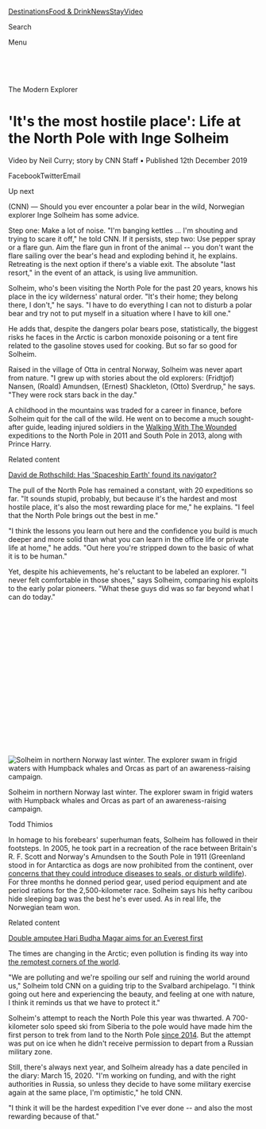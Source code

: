 <div id="mount">

<div class="Chrome__component">

<span style="font-size:0"></span>

<div>

<div class="StickyTop__ad" style="transition:max-height 0.6s cubic-bezier(0.23, 1, 0.32, 1);max-height:none">

<div class="Ad__component">

<div id="ad_bnr_atf_01" class="Ad__tag">

</div>

</div>

</div>

<span style="font-size:0"></span>

<div class="Header__container Header__isShown">

<div class="Header__component header" style="transition:transform 0.6s cubic-bezier(0.23, 1, 0.32, 1);transform:translateY(0)">

<div class="Header__wrapper">

<div class="Header__logo">

[](/)[](/travel)

</div>

<div class="Header__navigation">

[Destinations](/travel/destinations)[Food &
Drink](/travel/food-and-drink)[News](/travel/news)[Stay](/travel/stay)[Video](/travel/videos)

<div class="Header__search">

<span class="Header__hidden">Search</span>

</div>

<div class="Header__burger">

<div class="Header__burgerIcon">

<span class="Header__hidden">Menu</span>

</div>

</div>

</div>

</div>

</div>

</div>

</div>

<div style="transition:padding-top 0.6s cubic-bezier(0.23, 1, 0.32, 1);padding-top:50px">

</div>

<div class="Chrome__content">

<div>

</div>

<div>

</div>

<div class="sc-fhYwyz fmNZgG">

<div class="Article__component Article__hasEntitlement">

<div class="Zone__component Article__zone">

<div class="Article__pageTop Article__pageTopVideo">

<div class="Article__wrapper Article__topWrapper">

<div class="Article__pageHead Article__pad">

[](/specials/world/the-modern-explorers)

<div class="Article__branding">

The Modern Explorer

</div>

# 'It's the most hostile place': Life at the North Pole with Inge Solheim

<div class="Article__subtitle">

Video by Neil Curry; story by CNN Staff • Published 12th December 2019

</div>

</div>

<div class="Article__head Article__pad">

<div class="SocialBar__component SocialBar__horizontal Article__socialBar">

<span class="SocialBar__icon SocialBar__facebook">Facebook</span><span class="SocialBar__icon SocialBar__twitter">Twitter</span><span class="SocialBar__icon SocialBar__email">Email</span>

</div>

<div class="Article__entitlement">

<div id="ad_mod_85a882a72" data-ad-branding="the_modern_explorer">

</div>

</div>

</div>

</div>

<div class="Hero__component">

<div class="Hero__videoWrapper">

<div class="VideoPlaylist__component dark">

<div class="VideoPlaylist__wrapper">

<div class="VideoPlaylist__player">

<div class="VideoPlayer__wrapper">

</div>

</div>

<div class="VideoPlaylist__playlist">

<div class="VideoPlaylist__title">

Up next

</div>

<div class="VideoPlaylist__listWrapper">

<div class="VideoPlaylist__list">

</div>

</div>

</div>

</div>

</div>

</div>

</div>

</div>

<div class="Article__wrapper">

<div class="Article__primary">

<div>

<div class="Article__content">

<div class="Article__pad">

<div class="Article__body Article__hasReadMore" style="max-height:">

<div class="Paragraph__component">

(CNN) — <span>Should you ever encounter a polar bear in the wild,
Norwegian explorer Inge Solheim has some advice.</span>

</div>

<div class="Paragraph__component">

<span>Step one: Make a lot of noise. "I'm banging kettles ... I'm
shouting and trying to scare it off," he told CNN. If it persists, step
two: Use pepper spray or a flare gun. Aim the flare gun in front of the
animal -- you don't want the flare sailing over the bear's head and
exploding behind it, he explains. Retreating is the next option if
there's a viable exit. The absolute "last resort," in the event of an
attack, is using live ammunition.</span>

</div>

<div>

<div class="Ad__component">

<div id="ad_rect_atf_02" class="Ad__tag Article__adBody Ad__hasLabel">

</div>

</div>

</div>

<div class="Paragraph__component">

<span>Solheim, who's been visiting the North Pole for the past 20 years,
knows his place in the icy wilderness' natural order. "It's their home;
they belong there, I don't," he says. "I have to do everything I can not
to disturb a polar bear and try not to put myself in a situation where I
have to kill one."</span>

</div>

<div class="Paragraph__component">

<span>He adds that, despite the dangers polar bears pose, statistically,
the biggest risks he faces in the Arctic is carbon monoxide poisoning or
a tent fire related to the gasoline stoves used for cooking. But so far
so good for Solheim.</span>

</div>

<div class="Paragraph__component">

<span>Raised in the village of Otta in central Norway, Solheim was never
apart from nature. "I grew up with stories about the old explorers:
(Fridtjof) Nansen, (Roald) Amundsen, (Ernest) Shackleton, (Otto)
Sverdrup," he says. "They were rock stars back in the day."</span>

</div>

<div class="Paragraph__component">

<span>A childhood in the mountains was traded for a career in finance,
before Solheim quit for the call of the wild. He went on to become a
much sought-after guide, leading injured soldiers in the [Walking With
The Wounded](https://walkingwiththewounded.org.uk/Home/About/63)
expeditions to the North Pole in 2011 and South Pole in 2013, along with
Prince Harry. </span>

</div>

<div class="RelatedArticle__component">

<div class="RelatedArticle__label">

Related content

</div>

[David de Rothschild: Has 'Spaceship Earth' found its
navigator?](/2019/10/08/world/david-de-rothschild-modern-explorers/index.html)

</div>

<div class="Paragraph__component">

<span>The pull of the North Pole has remained a constant, with 20
expeditions so far. "It sounds stupid, probably, but because it's the
hardest and most hostile place, it's also the most rewarding place for
me," he explains. "I feel that the North Pole brings out the best in
me."</span>

</div>

<div class="Paragraph__component">

<span>"I think the lessons you learn out here and the confidence you
build is much deeper and more solid than what you can learn in the
office life or private life at home," he adds. "Out here you're stripped
down to the basic of what it is to be human."</span>

</div>

<div class="Paragraph__component">

<span>Yet, despite his achievements, he's reluctant to be labeled an
explorer. "I never felt comfortable in those shoes," says Solheim,
comparing his exploits to the early polar pioneers. "What these guys did
was so far beyond what I can do today."</span>

</div>

<div class="CaptionedImage__component">

<div class="Image__component CaptionedImage__image Image__hasAspectRatio" style="padding-top:56.25%">

![Solheim in northern Norway last winter. The explorer swam in frigid
waters with Humpback whales and Orcas as part of an awareness-raising
campaign.](https://dynaimage.cdn.cnn.com/cnn/e_blur:500,q_auto:low,w_50,c_fill,g_auto,h_28,ar_16:9/http%3A%2F%2Fcdn.cnn.com%2Fcnnnext%2Fdam%2Fassets%2F191212115936-inge-solheim-2.jpg)

</div>

<div class="CaptionedImage__caption">

Solheim in northern Norway last winter. The explorer swam in frigid
waters with Humpback whales and Orcas as part of an awareness-raising
campaign.

</div>

<div class="CaptionedImage__credit">

Todd Thimios

</div>

</div>

<div class="Paragraph__component">

<span>In homage to his forebears' superhuman feats, Solheim has followed
in their footsteps. In 2005, he took part in a recreation of the race
between Britain's R. F. Scott and Norway's Amundsen to the South Pole in
1911 (Greenland stood in for Antarctica as dogs are now prohibited from
the continent, over [concerns that they could introduce diseases to
seals, or disturb
wildlife](https://www.bas.ac.uk/about/antarctica/environmental-protection/wildlife-and-plants-2/removal-of-the-sledge-dogs/)).
For three months he donned period gear, used period equipment and ate
period rations for the 2,500-kilometer race. Solheim says his hefty
caribou hide sleeping bag was the best he's ever used. As in real life,
the Norwegian team won.</span>

</div>

<div class="RelatedArticle__component">

<div class="RelatedArticle__label">

Related content

</div>

[Double amputee Hari Budha Magar aims for an Everest
first](/travel/article/hari-budha-magar-double-amputee-everest/index.html)

</div>

<div class="Paragraph__component">

<span>The times are changing in the Arctic; even pollution is finding
its way into [the remotest corners of the
world](https://edition.cnn.com/2019/08/15/world/microplastics-arctic-snow-alps-study-scr-trnd/index.html).</span>

</div>

<div class="Paragraph__component">

<span>"We are polluting and we're spoiling our self and ruining the
world around us," Solheim told CNN on a guiding trip to the Svalbard
archipelago. "I think going out here and experiencing the beauty, and
feeling at one with nature, I think it reminds us that we have to
protect it." </span>

</div>

<div class="Paragraph__component">

<span>Solheim's attempt to reach the North Pole this year was thwarted.
A 700-kilometer solo speed ski from Siberia to the pole would have made
him the first person to trek from land to the North Pole
[since 2014](https://docs.google.com/spreadsheets/d/1AxP_1zx2JJWlcrEOZyAcAq0ohWHr_4Lg2uMpVD6DeWw/edit#gid=0).
But the attempt was put on ice when he didn't receive permission to
depart from a Russian military zone. </span>

</div>

<div class="Ad__component">

<div id="ad_rect_btf_01" class="Ad__tag Article__adBody Ad__hasLabel">

</div>

</div>

<div class="Paragraph__component">

<span>Still, there's always next year, and Solheim already has a date
penciled in the diary: March 15, 2020. "I'm working on funding, and with
the right authorities in Russia, so unless they decide to have some
military exercise again at the same place, I'm optimistic," he told
CNN.</span>

</div>

<div class="Paragraph__component">

<span>"I think it will be the hardest expedition I've ever done -- and
also the most rewarding because of that."</span>

</div>

</div>

</div>

<div class="Article__contentTail">

<div class="Zone__component Article__zone Article__contentTailZone">

<div class="lazyload-placeholder" style="height:100%">

</div>

</div>

<div class="Zone__component Article__zone Article__promo">

<div class="PromoBestBeaches__component">

[](//www.cnn.com/interactive/travel/best-beaches)

<div class="PromoBestBeaches__content">

<span class="PromoBestBeaches__titleTop">A year of the
world's</span><span class="PromoBestBeaches__beaches">Best
Beaches</span><span class="PromoBestBeaches__titleBottom">There's a
perfect beach for every week of the year. Join us on a 12-month journey
to see them all</span>

<div class="Button__component Button__light Button__WHITE PromoBestBeaches__button">

<span class="Button__ctaText">Go to the best beaches</span>

</div>

</div>

<div class="PromoBestBeaches__wrapper">

<div class="Image__component PromoBestBeaches__heroImage Image__hasAspectRatio" style="padding-top:56.25%">

![](https://dynaimage.cdn.cnn.com/cnn/e_blur:500,q_auto:low,w_50,c_fill,g_auto,h_28,ar_16:9/http%3A%2F%2Fcdn.cnn.com%2Fcnnnext%2Fdam%2Fassets%2F171220172042-best-beaches-promo.jpg)

</div>

</div>

</div>

</div>

</div>

</div>

</div>

</div>

<div class="Article__secondary">

</div>

</div>

<div class="Article__wrapper">

<div class="Article__primary">

</div>

</div>

</div>

<div class="Ad__component">

<div id="ad_nat_btf_01" class="Ad__tag">

</div>

</div>

<div class="Ad__component">

<div id="ad_oop_float_01" class="Ad__tag">

</div>

</div>

</div>

</div>

<div class="Grid-sc-1kcyc0j-0 hFujui">

<div class="Cell-i0zvfi-0 laaVcq">

<div class="Text-sc-1amvtpj-0 gYetWy">

Search

</div>

<div class="Box-sc-1fet97o-0 bQmsQJ">

</div>

<div class="Box-sc-1fet97o-0 fyifOt">

</div>

</div>

</div>

<div class="Grid-sc-1kcyc0j-0 hFujui">

<div class="Cell-i0zvfi-0 dxrNOP">

<div class="Box-sc-1fet97o-0 sc-cJSrbW dBbbZo">

  - [US](/us "visit the US section")
      - [Crime +
        Justice](/specials/us/crime-and-justice "visit the Crime + Justice section")
      - [Energy +
        Environment](/specials/us/energy-and-environment "visit the Energy + Environment section")
      - [Extreme
        Weather](/specials/us/extreme-weather "visit the Extreme Weather section")
      - [Space +
        Science](/specials/space-science "visit the Space + Science section")
  - [World](/world "visit the World section")
      - [Africa](/africa "visit the Africa section")
      - [Americas](/americas "visit the Americas section")
      - [Asia](/asia "visit the Asia section")
      - [Australia](/australia "visit the Australia section")
      - [China](/china "visit the China section")
      - [Europe](/europe "visit the Europe section")
      - [India](/india "visit the India section")
      - [Middle East](/middle-east "visit the Middle East section")
      - [United Kingdom](/uk "visit the United Kingdom section")
  - [Politics](/politics "visit the Politics section")
      - [45](/specials/politics/president-donald-trump-45 "visit the 45 section")
      - [Congress](/specials/politics/congress-capitol-hill "visit the Congress section")
      - [SCOTUS](/specials/politics/supreme-court-nine "visit the SCOTUS section")
      - [Facts
        First](/specials/politics/fact-check-politics "visit the Facts First section")
      - [2020](/specials/politics/2020-election-coverage "visit the 2020 section")
      - [Candidates](/election/2020/candidates "visit the Candidates section")
  - [Business](/business "visit the Business section")
      - [Markets](https://money.cnn.com/data/markets/ "visit the Markets section")
      - [Tech](/business/tech "visit the Tech section")
      - [Media](/business/media "visit the Media section")
      - [Success](/business/success "visit the Success section")
      - [Perspectives](/business/perspectives "visit the Perspectives section")
      - [Videos](/business/videos "visit the Videos section")
  - [Opinion](/opinions "visit the Opinion section")
      - [Political
        Op-Eds](/specials/opinion/opinion-politics "visit the Political Op-Eds section")
      - [Social
        Commentary](/specials/opinion/opinion-social-issues "visit the Social Commentary section")
  - [Health](/health "visit the Health section")
      - [Food](/specials/health/food-diet "visit the Food section")
      - [Fitness](/specials/health/fitness-excercise "visit the Fitness section")
      - [Wellness](/specials/health/wellness "visit the Wellness section")
      - [Parenting](/specials/health/parenting "visit the Parenting section")
      - [Vital
        Signs](/specials/health/vital-signs "visit the Vital Signs section")
  - [Entertainment](/entertainment "visit the Entertainment section")
      - [Stars](/entertainment/celebrities "visit the Stars section")
      - [Screen](/entertainment/movies "visit the Screen section")
      - [Binge](/entertainment/tv-shows "visit the Binge section")
      - [Culture](/entertainment/culture "visit the Culture section")
      - [Media](/business/media "visit the Media section")
  - [Tech](/business/tech "visit the Tech section")
      - [Innovate](/specials/tech/innovate "visit the Innovate section")
      - [Gadget](/specials/tech/gadget "visit the Gadget section")
      - [Mission:
        Ahead](/specials/tech/mission-ahead "visit the Mission: Ahead section")
      - [Upstarts](/specials/tech/upstarts "visit the Upstarts section")
      - [Work
        Transformed](/specials/tech/work-transformed "visit the Work Transformed section")
      - [Innovative
        Cities](/specials/tech/innovative-cities "visit the Innovative Cities section")
  - [Style](/style "visit the Style section")
      - [Arts](/style/arts "visit the Arts section")
      - [Design](/style/design "visit the Design section")
      - [Fashion](/style/fashion "visit the Fashion section")
      - [Architecture](/style/architecture "visit the Architecture section")
      - [Luxury](/style/luxury "visit the Luxury section")
      - [Beauty](/style/beauty "visit the Beauty section")
      - [Video](/style/videos "visit the Video section")
  - [Travel](/travel "visit the Travel section")
      - [Destinations](/travel/destinations "visit the Destinations section")
      - [Food &
        Drink](/travel/food-and-drink "visit the Food & Drink section")
      - [News](/travel/news "visit the News section")
      - [Stay](/travel/stay "visit the Stay section")
      - [Videos](/travel/videos "visit the Videos section")
  - [Sports](http://bleacherreport.com "visit the Sports section")
      - [Pro
        Football](http://bleacherreport.com/nfl "visit the Pro Football section")
      - [College
        Football](http://bleacherreport.com/college-football "visit the College Football section")
      - [Basketball](http://bleacherreport.com/nba "visit the Basketball section")
      - [Baseball](http://bleacherreport.com/mlb "visit the Baseball section")
      - [Soccer](http://bleacherreport.com/world-football "visit the Soccer section")
      - [Olympics](/specials/sport/winter-olympics-2018 "visit the Olympics section")
  - [Videos](/videos "visit the Videos section")
      - [Live TV](//cnn.it/go2 "visit the Live TV  section")
      - [Digital
        Studios](/specials/digital-studios "visit the Digital Studios section")
      - [CNN
        Films](/specials/videos/digital-shorts "visit the CNN Films section")
      - [HLN](/specials/videos/hln "visit the HLN section")
      - [TV Schedule](/tv/schedule/cnn "visit the TV Schedule section")
      - [TV Shows
        A-Z](/specials/tv/all-shows "visit the TV Shows A-Z section")
      - [CNNVR](/vr "visit the CNNVR section")
  - [Coupons](//coupons.cnn.com "visit the Coupons section")
      - [CNN
        Underscored](/cnn-underscored/ "visit the CNN Underscored section")
      - [Explore](/specials/cnn-underscored/explore/ "visit the Explore section")
      - [Wellness](/specials/cnn-underscored/wellness/ "visit the Wellness section")
      - [Gadgets](/specials/cnn-underscored/gadgets/ "visit the Gadgets section")
      - [Lifestyle](/specials/cnn-underscored/lifestyle/ "visit the Lifestyle section")
      - [CNN
        Store](//store.cnn.com/?utm_source=cnn.com&utm_medium=referral&utm_campaign=navbar "visit the CNN Store section")
  - [More](/more "visit the More section")
      - [Photos](/specials/photos "visit the Photos section")
      - [Longform](/specials/cnn-longform "visit the Longform section")
      - [Investigations](/specials/cnn-investigates "visit the Investigations section")
      - [CNN
        Profiles](/specials/profiles "visit the CNN Profiles section")
      - [CNN
        Leadership](/specials/more/cnn-leadership "visit the CNN Leadership section")
      - [CNN
        Newsletters](/email/subscription "visit the CNN Newsletters section")
      - [Work for
        CNN](https://www.turnerjobs.com/search-jobs?orgIds=1174&ac=19299 "visit the Work for CNN section")

</div>

</div>

</div>

<div class="Box-sc-1fet97o-0 sc-TOsTZ Qfqyl">

-----

</div>

<div class="Grid-sc-1kcyc0j-0 hFujui">

<div class="Cell-i0zvfi-0 dxrNOP">

<div class="Flex-sc-1sqrs56-0 drTWbY">

<div class="Flex-sc-1sqrs56-0 sc-kjoXOD dAqPFb">

<div class="Flex-sc-1sqrs56-0 sc-bdVaJa bemtay" size="40">

</div>

</div>

<div class="Flex-sc-1sqrs56-0 sc-gisBJw kFQkml">

<div class="Flex-sc-1sqrs56-0 sc-kGXeez iYeEWm" data-test="social-follow-bar">

<span class="Text-sc-1amvtpj-0-span jKFEoX" data-font-weight="bold" data-test="follow-text" data-font-size="12" data-letter-spacing="1.5">Follow
CNN </span>

<div class="Box-sc-1fet97o-0 sc-dxgOiQ fvkMJY" data-mode="light">

</div>

  - 
  - 
  - 

</div>

</div>

</div>

</div>

</div>

<div class="Grid-sc-1kcyc0j-0 hFujui">

<div class="Cell-i0zvfi-0 dxrNOP">

<div class="Box-sc-1fet97o-0 sc-kgAjT fXByFM">

-----

</div>

<div class="Box-sc-1fet97o-0 cApVqV">

  - [Terms of Use](/terms "visit the Terms of Use section")
  - [Privacy Policy](/privacy "visit the Privacy Policy section")
  - [Accessibility &
    CC](/accessibility "visit the Accessibility & CC section")
  - [AdChoices](# "visit the AdChoices section")
  - [About Us](/about "visit the About Us section")
  - [CNN Studio Tours](/tour "visit the CNN Studio Tours section")
  - [Modern Slavery Act
    Statement](/msa "visit the Modern Slavery Act Statement section")
  - [Advertise with
    us](https://commercial.cnn.com "visit the Advertise with us section")
  - [CNN Store](//store.cnn.com "visit the CNN Store section")
  - [Newsletters](/newsletters "visit the Newsletters section")
  - [Transcripts](/transcripts "visit the Transcripts section")
  - [License Footage](/collection "visit the License Footage section")
  - [CNN
    Newsource](http://cnnnewsource.com "visit the CNN Newsource section")
  - [Sitemap](https://www.cnn.com/sitemap.html "visit the Sitemap section")

</div>

<div class="Box-sc-1fet97o-0 sc-dVhcbM knYjET" data-mode="light" data-component="copyright">

<span class="Text-sc-1amvtpj-0-span sc-fBuWsC eOrGtR" data-area="copyright-CNN">©
2020 Cable News Network.</span>[Turner Broadcasting System,
Inc.](//www.turner.com "Turner Broadcasting System, Inc.")<span class="Text-sc-1amvtpj-0-span sc-fBuWsC eOrGtR">All
Rights
Reserved.</span><span class="Text-sc-1amvtpj-0-span sc-fBuWsC sc-eqIVtm iNQXQO">CNN
Sans ™ & © 2016 Cable News Network.</span>

</div>

</div>

</div>

</div>

</div>

</div>
